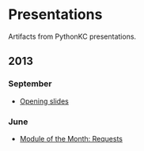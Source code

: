 # Presentations

Artifacts from PythonKC presentations.

## 2013

### September

* [Opening slides](https://docs.google.com/presentation/d/1uP9rFVevBH3KyKpbJL4vQrfjAKlHCDrJo8S-dIV2sMU/edit?usp=sharing)

### June

* [Module of the Month: Requests](https://github.com/estebistec/requests-presentation/tree/events/pykc-2013-06-motm)
